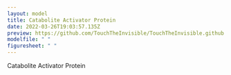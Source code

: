 ```yaml
---
layout: model
title: Catabolite Activator Protein
date: 2022-03-26T19:03:57.135Z
preview: https://github.com/TouchTheInvisible/TouchTheInvisible.github.io/blob/master/assets/img/5CIZ-CAP%20Protein/CAP-img_CAP+alpha+DNA-ribbon.png?raw=true
modelfile: " "
figuresheet: " "
---
```

Catabolite Activator Protein